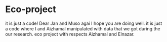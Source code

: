 # Eco-project
it is just a code! 
Dear Jan and Muso agai I hope you are doing well. it is just a code where I and Aizhamal manipulated with data that we got during the our research. eco project 
with respects Aizhamal and Elnazar.
